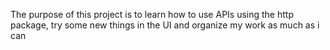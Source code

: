 The purpose of this project is to learn how to use APIs using the http package, try some new things in the UI and organize my work as much as i can